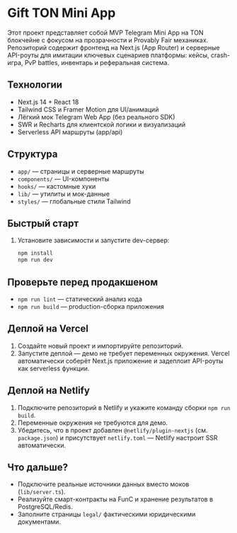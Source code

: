 # Gift TON Mini App

Этот проект представляет собой MVP Telegram Mini App на TON блокчейне с фокусом на прозрачности и Provably Fair механиках. Репозиторий содержит фронтенд на Next.js (App Router) и серверные API-роуты для имитации ключевых сценариев платформы: кейсы, crash-игра, PvP battles, инвентарь и реферальная система.

## Технологии
- Next.js 14 + React 18
- Tailwind CSS и Framer Motion для UI/анимаций
- Лёгкий мок Telegram Web App (без реального SDK)
- SWR и Recharts для клиентской логики и визуализаций
- Serverless API маршруты (app/api)

## Структура
- `app/` — страницы и серверные маршруты
- `components/` — UI-компоненты
- `hooks/` — кастомные хуки
- `lib/` — утилиты и мок-данные
- `styles/` — глобальные стили Tailwind

## Быстрый старт
1. Установите зависимости и запустите dev-сервер:
   ```bash
   npm install
   npm run dev
   ```

## Проверьте перед продакшеном
- `npm run lint` — статический анализ кода
- `npm run build` — production-сборка приложения

## Деплой на Vercel
1. Создайте новый проект и импортируйте репозиторий.
2. Запустите деплой — демо не требует переменных окружения. Vercel автоматически соберёт Next.js приложение и задеплоит API-роуты как serverless функции.

## Деплой на Netlify
1. Подключите репозиторий в Netlify и укажите команду сборки `npm run build`.
2. Переменные окружения не требуются для демо.
3. Убедитесь, что в проект добавлен `@netlify/plugin-nextjs` (см. `package.json`) и присутствует `netlify.toml` — Netlify настроит SSR автоматически.

## Что дальше?
- Подключите реальные источники данных вместо моков (`lib/server.ts`).
- Реализуйте смарт-контракты на FunC и хранение результатов в PostgreSQL/Redis.
- Заполните страницы `legal/` фактическими юридическими документами.
